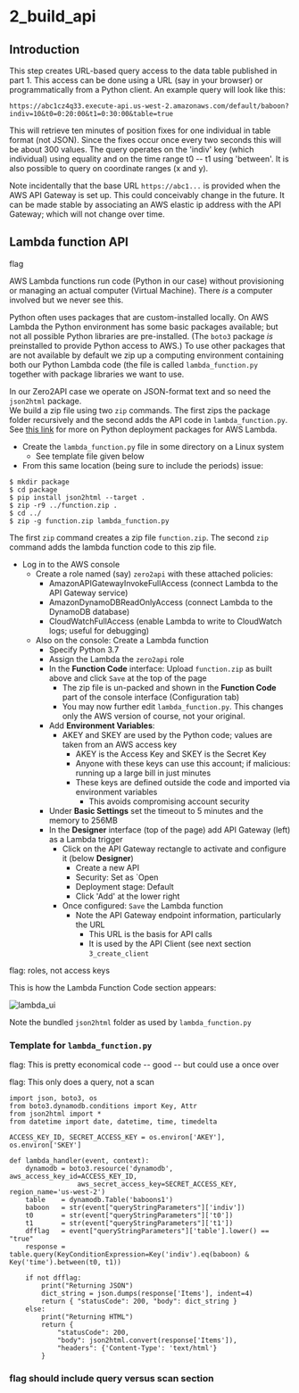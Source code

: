 # 2_build_api 

## Introduction

This step creates URL-based query access to the data table published in part 1. This access can be done 
using a URL (say in your browser) or programmatically from a Python client. An example query will look
like this: 

```
https://abc1cz4q33.execute-api.us-west-2.amazonaws.com/default/baboon?indiv=10&t0=0:20:00&t1=0:30:00&table=true
```

This will retrieve ten minutes of position fixes for one individual in table format (not JSON).
Since the fixes occur once every two seconds this will be about 300 values. The query operates on
the 'indiv' key (which individual) using equality and on the time range t0 -- t1 using 'between'. 
It is also possible to query on coordinate ranges (x and y). 


Note incidentally that the base URL `https://abc1...` is provided when the AWS API Gateway is set up. 
This could conceivably change in the future. It can be made stable by associating an AWS elastic ip
address with the API Gateway; which will not change over time. 


## Lambda function API

flag

AWS Lambda functions run code (Python in our case) without provisioning or managing an actual
computer (Virtual Machine). There *is* a computer involved but we never see this.


Python often uses packages that are custom-installed locally. On AWS Lambda the Python environment
has some basic packages available; but not all possible Python libraries are pre-installed. (The `boto3` 
package *is* preinstalled to provide Python access to AWS.) To use other packages that are not available 
by default we zip up a computing environment containing both our Python Lambda code (the file is called
`lambda_function.py` together with package libraries we want to use.


In our Zero2API case we operate on JSON-format text and so need the `json2html` package.  
We build a zip file using two `zip` commands. The first zips the package folder recursively and
the second adds the API code in `lambda_function.py`. See 
[this link](https://docs.aws.amazon.com/lambda/latest/dg/lambda-python-how-to-create-deployment-package.html#python-package-dependencies)
for more on Python deployment packages for AWS Lambda.

- Create the `lambda_function.py` file in some directory on a Linux system
  - See template file given below
- From this same location (being sure to include the periods) issue:

```
$ mkdir package
$ cd package
$ pip install json2html --target .
$ zip -r9 ../function.zip .
$ cd ../
$ zip -g function.zip lambda_function.py
```

The first `zip` command creates a zip file `function.zip`. The second `zip` command adds the lambda function 
code to this zip file. 


- Log in to the AWS console 
  - Create a role named (say) `zero2api` with these attached policies:
    - AmazonAPIGatewayInvokeFullAccess (connect Lambda to the API Gateway service)
    - AmazonDynamoDBReadOnlyAccess     (connect Lambda to the DynamoDB database)
    - CloudWatchFullAccess             (enable Lambda to write to CloudWatch logs; useful for debugging)
  - Also on the console: Create a Lambda function
    - Specify Python 3.7 
    - Assign the Lambda the `zero2api` role
    - In the **Function Code** interface: Upload `function.zip` as built above and click `Save` at the top of the page
      - The zip file is un-packed and shown in the **Function Code** part of the console interface (Configuration tab)
      - You may now further edit `lambda_function.py`. This changes only the AWS version of course, not your original.
    - Add **Environment Variables**:
      - AKEY and SKEY are used by the Python code; values are taken from an AWS access key
        - AKEY is the Access Key and SKEY is the Secret Key
        - Anyone with these keys can use this account; if malicious: running up a large bill in just minutes
        - These keys are defined outside the code and imported via environment variables
          - This avoids compromising account security
    - Under **Basic Settings** set the timeout to 5 minutes and the memory to 256MB
    - In the **Designer** interface (top of the page) add API Gateway (left) as a Lambda trigger
      - Click on the API Gateway rectangle to activate and configure it (below **Designer**)
        - Create a new API
        - Security: Set as `Open  
        - Deployment stage: Default
        - Click 'Add' at the lower right
      - Once configured: `Save` the Lambda function
        - Note the API Gateway endpoint information, particularly the URL
          - This URL is the basis for API calls
          - It is used by the API Client (see next section `3_create_client`


flag: roles, not access keys


This is how the Lambda Function Code section appears:


![lambda_ui](https://i.imgur.com/9KFK665.png)


Note the bundled `json2html` folder as used by `lambda_function.py`


### Template for `lambda_function.py`


flag: This is pretty economical code -- good -- but could use a once over

flag: This only does a query, not a scan

```
import json, boto3, os
from boto3.dynamodb.conditions import Key, Attr
from json2html import *
from datetime import date, datetime, time, timedelta

ACCESS_KEY_ID, SECRET_ACCESS_KEY = os.environ['AKEY'], os.environ['SKEY']

def lambda_handler(event, context):
    dynamodb = boto3.resource('dynamodb', aws_access_key_id=ACCESS_KEY_ID, 
                 aws_secret_access_key=SECRET_ACCESS_KEY, region_name='us-west-2')
    table    = dynamodb.Table('baboons1')
    baboon   = str(event["queryStringParameters"]['indiv'])
    t0       = str(event["queryStringParameters"]['t0'])
    t1       = str(event["queryStringParameters"]['t1'])
    dfflag   = event["queryStringParameters"]['table'].lower() == "true"
    response = table.query(KeyConditionExpression=Key('indiv').eq(baboon) & Key('time').between(t0, t1))

    if not dfflag:
        print("Returning JSON")
        dict_string = json.dumps(response['Items'], indent=4)
        return { "statusCode": 200, "body": dict_string }
    else:
        print("Returning HTML")
        return { 
            "statusCode": 200, 
            "body": json2html.convert(response['Items']),  
            "headers": {'Content-Type': 'text/html'}
        }
```


### flag should include query versus scan section


